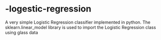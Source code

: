 # -logestic-regression
A very simple Logistic Regression classifier implemented in python. The sklearn.linear_model library is used to import the Logistic Regression class using glass data 
